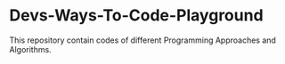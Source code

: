 # Devs-Ways-To-Code-Playground
This repository contain codes of different Programming Approaches and Algorithms.
